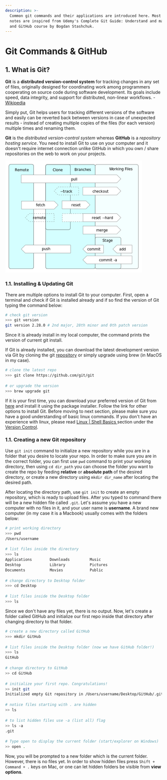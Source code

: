 ```yaml
---
description: >-
  Common git commands and their applications are introduced here. Most of the
  notes are inspired from Udemy's Complete Git Guide: Understand and master Git
  and GitHub course by Bogdan Stashchuk.
---
```


# Git Commands & GitHub

## 1. What is Git?

**Git** is a **distributed version-control system** for tracking changes in any set of files, originally designed for coordinating work among programmers cooperating on source code during software development. Its goals include speed, data integrity, and support for distributed, non-linear workflows. - [Wikipedia](https://wiki2.org/en/Git)

Simply put, Git helps users for tracking different versions of the software and easily can be reverted back between versions in case of unexpected results - instead of creating multiple copies of the files \(for each version\) multiple times and renaming them.

**Git** is the _distributed version-control system_ whereas **GitHub** is a _repository hosting service_. You need to install Git to use on your computer and it doesn't require internet connection unlike GitHub in which you own / share repositories on the web to work on your projects. 

![Data flows and Storage levels in the Git revision control system](../../.gitbook/assets/git-operations.png)

### 1.1. Installing & Updating Git

There are multiple options to install Git to your computer. First, open a terminal and check if Git is installed already and if so find the version of Git typing the command below:

```bash
# check git version
>>> git version
git version 2.28.0 # 2nd major, 28th minor and 0th patch version
```

Since it is already install in my local computer, the command prints the version of current git install. 

If Git is already installed, you can download the latest development version via Git by cloning the git [repository](https://github.com/git/git) or simply upgrade using brew \(in MacOS in my case\).

```bash
# clone the latest repo
>>> git clone https://github.com/git/git

# or upgrade the version
>>> brew upgrade git
```

If it is your first time, you can download your preferred version of Git from [here](https://git-scm.com/downloads) and install it using the package installer. Follow the link for other options to install Git. Before moving to next section, please make sure you have a good understanding of basic linux commands. If you don't have an experience with linux, please read [Linux \| Shell Basics ](lbasic.md)section under the [Version Control](./).

### 1.1. Creating a new Git repository

Use `git init` command to initialize a new repository while you are in a folder that you desire to locate your repo. In order to make sure you are in the correct folder, you can first use `pwd` command to print your working directory, then using `cd dir_path` you can choose the folder you want to create the repo by feeding **relative** or **absolute path** of the desired directory, or create a new directory using `mkdir dir_name` after locating the desired path.

After locating the directory path, use `git init` to create an empty repository, which is ready to upload files. After you typed to command there will be a new hidden file called `.git`. Let's assume you have a new computer with no files in it, and your user name is **username**. A brand new computer \(in my case it is a Macbook\) usually comes with the folders below: 

```bash
# print working directory
>>> pwd
/Users/username

# list files inside the directory
>>> ls
Applications        Downloads         Music  
Desktop             Library           Pictures                      
Documents           Movies            Public 

# change directory to Desktop folder
>>> cd Desktop

# list files inside the Desktop folder
>>> ls
```

Since we don't have any files yet, there is no output. Now, let's create a folder called GitHub and initialize our first repo inside that directory after changing directory to that folder.

```bash
# create a new directory called GitHub
>>> mkdir GitHub

# list files inside the Desktop folder (now we have GitHub folder!)
>>> ls
GitHub

# change directory to GitHub
>> cd GitHub

# initialize your first repo. Congratulations!
>> init git
Initialized empty Git repository in /Users/username/Desktop/GitHub/.git/

# notice files starting with . are hidden
>> ls 

# to list hidden files use -a (list all) flag
>> ls -a
.git

# Type open to display the current folder (start/explorer on Windows)
>> open .
```

Now, you will be prompted to a new folder which is the current folder. However, there is no files yet. In order to show hidden files press `Shift + Command + .` keys on Mac, or one can let hidden folders be visible from **view options**.


